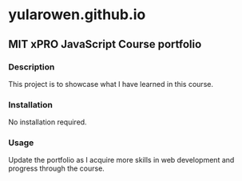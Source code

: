 # yularowen.github.io
<h2>MIT xPRO JavaScript Course portfolio</h2>
<h3>Description</h3>
<p>This project is to showcase what I have learned in this course.</p>
<h3>Installation</h3>
<p>No installation required.</p>
<h3>Usage</h3>
<p>Update the portfolio as I acquire more skills in web development and progress through the course.</p>
